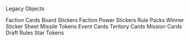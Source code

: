 Legacy Objects

Faction Cards
Board Stickers
Faction Power Stickers
Rule Packs
Winner Sticker Sheet
Missile Tokens
Event Cards
Teritory Cards
Mission Cards
Draft Rules
Star Tokens